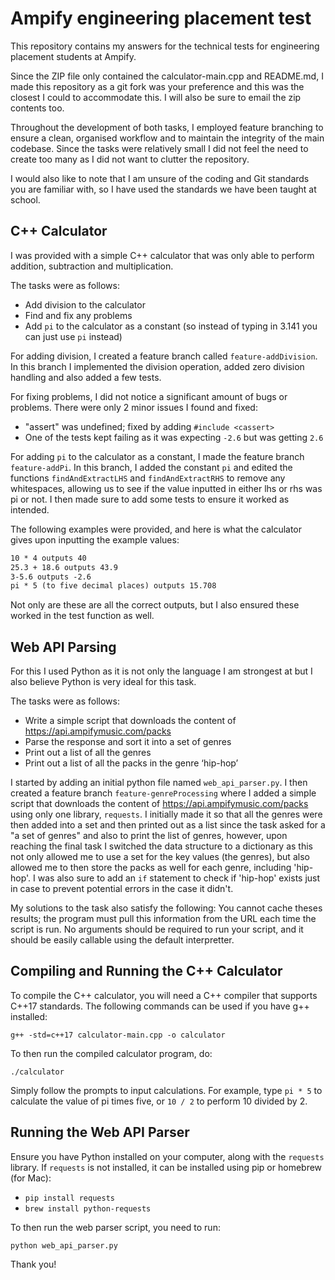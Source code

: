 # Ampify engineering placement test

This repository contains my answers for the technical tests for engineering placement students at Ampify.

Since the ZIP file only contained the calculator-main.cpp and README.md, I made this repository as a git fork was your preference and this was the closest I could to accommodate this. I will also be sure to email the zip contents too.

Throughout the development of both tasks, I employed feature branching to ensure a clean, organised workflow and to maintain the integrity of the main codebase. Since the tasks were relatively small I did not feel the need to create too many as I did not want to clutter the repository.

I would also like to note that I am unsure of the coding and Git standards you are familiar with, so I have used the standards we have been taught at school.

## C++ Calculator

I was provided with a simple C++ calculator that was only able to perform addition, subtraction and multiplication.

The tasks were as follows:

+ Add division to the calculator
+ Find and fix any problems
+ Add `pi` to the calculator as a constant (so instead of typing in 3.141 you can just use `pi` instead)

For adding division, I created a feature branch called `feature-addDivision`. In this branch I implemented the division operation, added zero division handling and also added a few tests.

For fixing problems, I did not notice a significant amount of bugs or problems. There were only 2 minor issues I found and fixed:

+ "assert" was undefined; fixed by adding `#include <cassert>`
+ One of the tests kept failing as it was expecting `-2.6` but was getting `2.6`

For adding `pi` to the calculator as a constant, I made the feature branch `feature-addPi`. In this branch, I added the constant `pi` and edited the functions `findAndExtractLHS` and `findAndExtractRHS` to remove any whitespaces, allowing us to see if the value inputted in either lhs or rhs was pi or not. I then made sure to add some tests to ensure it worked as intended.

The following examples were provided, and here is what the calculator gives upon inputting the example values:

```txt
10 * 4 outputs 40
25.3 + 18.6 outputs 43.9
3-5.6 outputs -2.6
pi * 5 (to five decimal places) outputs 15.708
```

Not only are these are all the correct outputs, but I also ensured these worked in the test function as well.

## Web API Parsing

For this I used Python as it is not only the language I am strongest at but I also believe Python is very ideal for this task.

The tasks were as follows:

+ Write a simple script that downloads the content of <https://api.ampifymusic.com/packs>
+ Parse the response and sort it into a set of genres
+ Print out a list of all the genres
+ Print out a list of all the packs in the genre ‘hip-hop’

I started by adding an initial python file named `web_api_parser.py`. I then created a feature branch `feature-genreProcessing` where I added a simple script that downloads the content of <https://api.ampifymusic.com/packs> using only one library, `requests`. I initially made it so that all the genres were then added into a set and then printed out as a list since the task asked for a "a set of genres" and also to print the list of genres, however, upon reaching the final task I switched the data structure to a dictionary as this not only allowed me to use a set for the key values (the genres), but also allowed me to then store the packs as well for each genre, including 'hip-hop'. I was also sure to add an `if` statement to check if 'hip-hop' exists just in case to prevent potential errors in the case it didn't.

My solutions to the task also satisfy the following:
You cannot cache theses results; the program must pull this information from the URL each time the script is run. No arguments should be required to run your script, and it should be easily callable using the default interpretter.



## Compiling and Running the C++ Calculator

To compile the C++ calculator, you will need a C++ compiler that supports C++17 standards. The following commands can be used if you have g++ installed:

`g++ -std=c++17 calculator-main.cpp -o calculator`

To then run the compiled calculator program, do:

`./calculator`

Simply follow the prompts to input calculations. For example, type `pi * 5` to calculate the value of pi times five, or `10 / 2` to perform 10 divided by 2.


## Running the Web API Parser

Ensure you have Python installed on your computer, along with the `requests` library. If `requests` is not installed, it can be installed using pip or homebrew (for Mac):

- `pip install requests`
- `brew install python-requests`

To then run the web parser script, you need to run:

`python web_api_parser.py`


Thank you!
